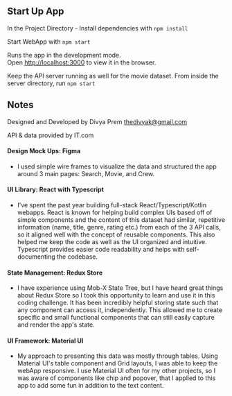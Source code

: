 ## Start Up App

In the Project Directory - Install dependencies with `npm install`

Start WebApp with `npm start`

Runs the app in the development mode.<br />
Open [http://localhost:3000](http://localhost:3000) to view it in the browser.

Keep the API server running as well for the movie dataset. From inside the server directory, run `npm start`


## Notes
Designed and Developed by Divya Prem thedivyak@gmail.com

API & data provided by IT.com

#### Design Mock Ups: Figma
- I used simple wire frames to visualize the data and structured the app around 3 main pages: Search, Movie, and Crew. 

#### UI Library: React with Typescript
- I've spent the past year building full-stack React/Typescript/Kotlin webapps. React is known for helping build complex UIs based off of simple components and the content of this dataset had similar, repetitive information (name, title, genre, rating etc.) from each of the 3 API calls, so it aligned well with the concept of reusable components. This also helped me keep the code as well as the UI organized and intuitive. Typescript provides easier code readability and helps with self-documenting the codebase.

#### State Management: Redux Store
- I have experience using Mob-X State Tree, but I have heard great things about Redux Store so I took this opportunity to learn and use it in this coding challenge. It has been incredibly helpful storing state such that any component can access it, independently. This allowed me to create specific and small functional components that can still easily capture and render the app's state.

#### UI Framework: Material UI 
- My approach to presenting this data was mostly through tables. Using Material UI's table component and Grid layouts, I was able to keep the webApp responsive. I use Material UI often for my other projects, so I was aware of components like chip and popover, that I applied to this app to add some fun in addition to the text content.  



